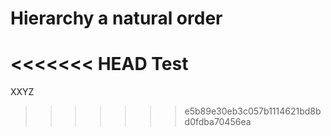 # Hierarchy a natural order

<<<<<<< HEAD
Test
=======
XXYZ
>>>>>>> e5b89e30eb3c057b1114621bd8bd0fdba70456ea

